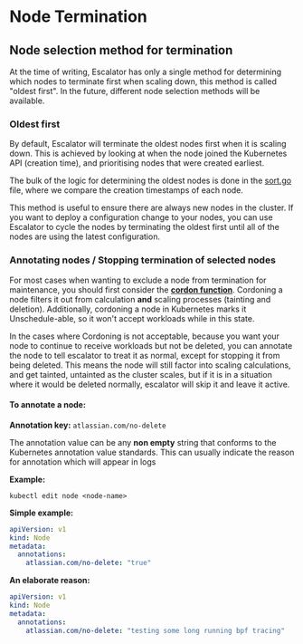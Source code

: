 # Node Termination

## Node selection method for termination

At the time of writing, Escalator has only a single method for determining which nodes to terminate first when scaling
down, this method is called "oldest first". In the future, different node selection methods will be available.  

### Oldest first

By default, Escalator will terminate the oldest nodes first when it is scaling down. This is achieved by looking at when
the node joined the Kubernetes API (creation time), and prioritising nodes that were created earliest.

The bulk of the logic for determining the oldest nodes is done in the [sort.go](../pkg/controller/sort.go) file, 
where we compare the creation timestamps of each node.

This method is useful to ensure there are always new nodes in the cluster. If you want to deploy a configuration change
to your nodes, you can use Escalator to cycle the nodes by terminating the oldest first until all of the nodes are
using the latest configuration.

### Annotating nodes / Stopping termination of selected nodes

For most cases when wanting to exclude a node from termination for maintenance, you should first consider the [**cordon function**](./scale-process).
Cordoning a node filters it out from calculation **and** scaling processes (tainting and deletion). Additionally, cordoning a node in Kubernetes marks it Unschedule-able, so it won't accept workloads while in this state.
 
In the cases where Cordoning is not acceptable, because you want your node to continue to receive workloads but not be deleted, you can annotate the node to tell escalator to treat it as normal, except for stopping it from being deleted.
This means the node will still factor into scaling calculations, and get tainted, untainted as the cluster scales, but if it is in a situation where it would be deleted normally, escalator will skip it and leave it active.

#### To annotate a node:

**Annotation key:** `atlassian.com/no-delete`

The annotation value can be any **non empty** string that conforms to the Kubernetes annotation value standards. This can usually indicate the reason for annotation which will appear in logs

**Example:**

`kubectl edit node <node-name>`

**Simple example:**
```yaml
apiVersion: v1
kind: Node
metadata:
  annotations:
    atlassian.com/no-delete: "true"
```

**An elaborate reason:**
```yaml
apiVersion: v1
kind: Node
metadata:
  annotations:
    atlassian.com/no-delete: "testing some long running bpf tracing"
```
